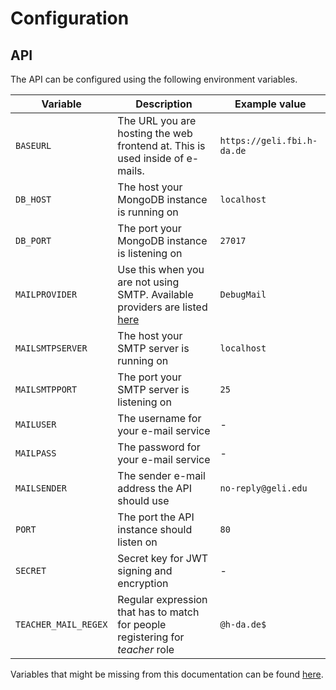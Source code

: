 # Configuration

## API

The API can be configured using the following environment variables.

| Variable | Description | Example value |
| --- | --- | --- |
| `BASEURL` | The URL you are hosting the web frontend at. This is used inside of e-mails. | `https://geli.fbi.h-da.de` |
| `DB_HOST` | The host your MongoDB instance is running on | `localhost` |
| `DB_PORT` | The port your MongoDB instance is listening on | `27017` |
| `MAILPROVIDER` | Use this when you are not using SMTP. Available providers are listed [here](https://nodemailer.com/smtp/well-known/)  | `DebugMail` |
| `MAILSMTPSERVER` | The host your SMTP server is running on | `localhost` |
| `MAILSMTPPORT` | The port your SMTP server is listening on | `25` |
| `MAILUSER` | The username for your e-mail service | - |
| `MAILPASS` | The password for your e-mail service | - |
| `MAILSENDER` | The sender e-mail address the API should use | `no-reply@geli.edu` |
| `PORT` | The port the API instance should listen on | `80` |
| `SECRET` | Secret key for JWT signing and encryption | - |
| `TEACHER_MAIL_REGEX` | Regular expression that has to match for people registering for *teacher* role | `@h-da.de$` |

Variables that might be missing from this documentation can be found [here](../api/src/config/main.ts).
